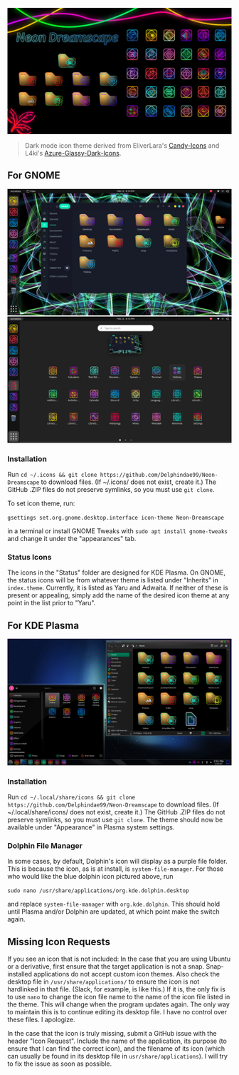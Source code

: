 ![](preview/Preview.jpg)
>Dark mode icon theme derived from EliverLara's [Candy-Icons](https://github.com/EliverLara/candy-icons) and L4ki's [Azure-Glassy-Dark-Icons](https://github.com/L4ki/Azure-Plasma-Themes).

## For GNOME
![](preview/GNOME-1.png)
![](preview/GNOME-2.png)
### Installation
Run `cd ~/.icons && git clone https://github.com/Delphindae99/Neon-Dreamscape` to download files. (If ~/.icons/ does not exist, create it.) The GitHub .ZIP files do not preserve symlinks, so you must use `git clone`.

To set icon theme, run:

`gsettings set.org.gnome.desktop.interface icon-theme Neon-Dreamscape`

in a terminal or install GNOME Tweaks with `sudo apt install gnome-tweaks` and change it under the "appearances" tab.
### Status Icons
The icons in the "Status" folder are designed for KDE Plasma. On GNOME, the status icons will be from whatever theme is listed under "Inherits" in `index.theme`. Currently, it is listed as Yaru and Adwaita. If neither of these is present or appealing, simply add the name of the desired icon theme at any point in the list prior to "Yaru".

## For KDE Plasma
![](preview/Plasma.png)
### Installation
Run `cd ~/.local/share/icons && git clone https://github.com/Delphindae99/Neon-Dreamscape` to download files. (If ~/.local/share/icons/ does not exist, create it.) The GitHub .ZIP files do not preserve symlinks, so you must use `git clone`.
The theme should now be available under "Appearance" in Plasma system settings.

### Dolphin File Manager
In some cases, by default, Dolphin's icon will display as a purple file folder. This is because the icon, as is at install, is `system-file-manager`. For those who would like the blue dolphin icon pictured above, run

`sudo nano /usr/share/applications/org.kde.dolphin.desktop`

and replace `system-file-manager` with `org.kde.dolphin`. This should hold until Plasma and/or Dolphin are updated, at which point make the switch again.

## Missing Icon Requests
If you see an icon that is not included:
In the case that you are using Ubuntu or a derivative, first ensure that the target application is not a snap. Snap-installed applications do not accept custom icon themes. Also check the desktop file in `/usr/share/applications/` to ensure the icon is not hardlinked in that file. (Slack, for example, is like this.) If it is, the only fix is to use `nano` to change the icon file name to the name of the icon file listed in the theme. This will change when the program updates again. The only way to maintain this is to continue editing its desktop file. I have no control over these files. I apologize.

In the case that the icon is truly missing, submit a GitHub issue with the header "Icon Request". Include the name of the application, its purpose (to ensure that I can find the correct icon), and the filename of its icon (which can usually be found in its desktop file in `usr/share/applications`). I will try to fix the issue as soon as possible.
